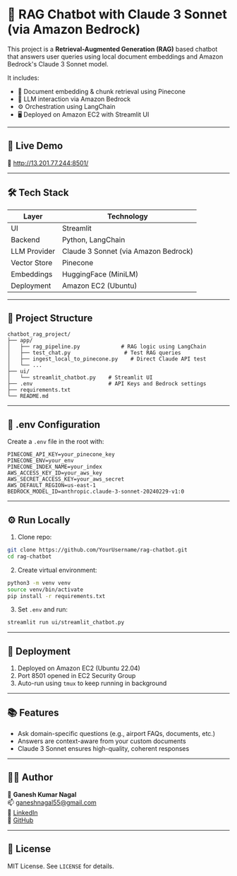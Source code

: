 
# 🤖 RAG Chatbot with Claude 3 Sonnet (via Amazon Bedrock)

This project is a **Retrieval-Augmented Generation (RAG)** based chatbot that answers user queries using local document embeddings and Amazon Bedrock's Claude 3 Sonnet model.

It includes:
- 📄 Document embedding & chunk retrieval using Pinecone
- 🤝 LLM interaction via Amazon Bedrock
- ⚙️ Orchestration using LangChain
- 🖥️ Deployed on Amazon EC2 with Streamlit UI

---

## 🚀 Live Demo

🔗 http://13.201.77.244:8501/

---

## 🛠️ Tech Stack

| Layer         | Technology         |
|---------------|--------------------|
| UI            | Streamlit          |
| Backend       | Python, LangChain  |
| LLM Provider  | Claude 3 Sonnet (via Amazon Bedrock) |
| Vector Store  | Pinecone           |
| Embeddings    | HuggingFace (MiniLM) |
| Deployment    | Amazon EC2 (Ubuntu) |

---

## 📁 Project Structure

```
chatbot_rag_project/
├── app/
│   ├── rag_pipeline.py             # RAG logic using LangChain
│   ├── test_chat.py                 # Test RAG queries
│   ├── ingest_local_to_pinecone.py    # Direct Claude API test
│   └── ...
├── ui/
│   └── streamlit_chatbot.py    # Streamlit UI
├── .env                        # API Keys and Bedrock settings
├── requirements.txt
└── README.md
```

---

## 🔐 .env Configuration

Create a `.env` file in the root with:

```env
PINECONE_API_KEY=your_pinecone_key
PINECONE_ENV=your_env
PINECONE_INDEX_NAME=your_index
AWS_ACCESS_KEY_ID=your_aws_key
AWS_SECRET_ACCESS_KEY=your_aws_secret
AWS_DEFAULT_REGION=us-east-1
BEDROCK_MODEL_ID=anthropic.claude-3-sonnet-20240229-v1:0
```

---

## ⚙️ Run Locally

1. Clone repo:

```bash
git clone https://github.com/YourUsername/rag-chatbot.git
cd rag-chatbot
```

2. Create virtual environment:

```bash
python3 -m venv venv
source venv/bin/activate
pip install -r requirements.txt
```

3. Set `.env` and run:

```bash
streamlit run ui/streamlit_chatbot.py
```

---

## 📌 Deployment

1. Deployed on Amazon EC2 (Ubuntu 22.04)
2. Port 8501 opened in EC2 Security Group
3. Auto-run using `tmux` to keep running in background

---

## 📚 Features

- Ask domain-specific questions (e.g., airport FAQs, documents, etc.)
- Answers are context-aware from your custom documents
- Claude 3 Sonnet ensures high-quality, coherent responses

---

## 🙋‍♂️ Author

👤 **Ganesh Kumar Nagal**  
📫 [ganeshnagal55@gmail.com](mailto:ganeshnagal55@gmail.com)  
🔗 [LinkedIn](https://www.linkedin.com/in/ganesh-kumar-nagal-5430bb1b6/)  
🔗 [GitHub](https://github.com/GaneshKnagal)

---

## 📝 License

MIT License. See `LICENSE` for details.
